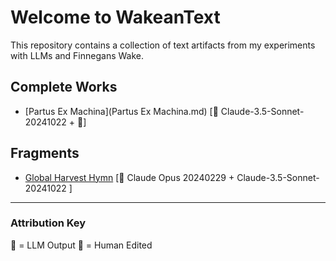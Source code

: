 # Welcome to WakeanText
This repository contains a collection of text artifacts from my experiments with LLMs and Finnegans Wake.

## Complete Works
- [Partus Ex Machina](Partus Ex Machina.md) [🤖 Claude-3.5-Sonnet-20241022 + 👤]

## Fragments
- [Global Harvest Hymn](WakeanText/Fragments/global_harvest.md) [🤖 Claude Opus 20240229 + Claude-3.5-Sonnet-20241022 ]

---
### Attribution Key
🤖 = LLM Output
👤 = Human Edited

